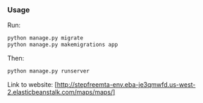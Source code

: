 ### Usage
Run: 
```bash
python manage.py migrate
python manage.py makemigrations app
```
Then:
```bash
python manage.py runserver 
```

Link to website: [http://stepfreemta-env.eba-je3qmwfd.us-west-2.elasticbeanstalk.com/maps/maps/]
